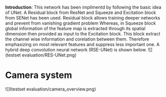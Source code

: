 **Introduction**:
This network has been implimentd by following the basic idea of UNet.
A Residual block from ResNet and Squeeze and Excitation block from SENet has been used.
Residual block allows training deeper networks and prevent from vanishing gradient problem
Whereas, in Squeeze block global information of the feature map is extracted through its spatial dimension
then provided as input to the Excitation block. This block extract the channel wise information and corelation
between them. Therefore emphasizing on most relevant features and suppress
less important one.
A hybrid deep convolution neural network (RSE-UNet) is shown below.
![](testset evaluation/RES-UNet.png)


# Camera system
![](testset evaluation/camera_overview.png)
